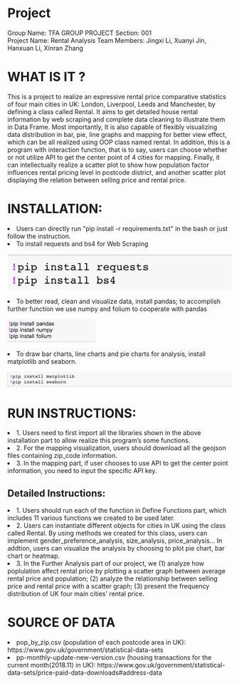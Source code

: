 # Project
Group Name: TFA GROUP PROJECT  Section: 001     
Project Name: Rental Analysis
Team Members: Jingxi Li, Xuanyi Jin, Hanxuan Li, Xinran Zhang

# WHAT IS IT ?
This is a project to realize an expressive rental price comparative statistics of four main cities in UK: London, Liverpool, Leeds and Manchester, by defining a class called Rental. It aims to get detailed house rental information by web scraping and complete data cleaning to illustrate them in Data Frame. Most importantly, It is also capable of flexibly visualizing data distribution in bar, pie, line graphs and mapping for better view effect, which can be all realized using OOP class named rental. In addition, this is a program with interaction function, that is to say, users can choose whether or not utilize API to get the center point of 4 cities for mapping. Finally, it can intellectually realize a scatter plot to show how population factor influences rental pricing level in postcode district, and another scatter plot displaying the relation between selling price and rental price. 

# INSTALLATION:
<li>Users can directly run "pip install -r requirements.txt" in the bash or just follow the instruction.
<li>To install requests and bs4 for Web Scraping </li>

![image](https://github.com/lijingxi96/Project/blob/master/p1.jpg)

<li>To better read, clean and visualize data, install pandas; to accomplish further function we use numpy and folium to cooperate with pandas </li>

![image](https://github.com/lijingxi96/Project/blob/master/p2.jpg)

<li>To draw bar charts, line charts and pie charts for analysis, install matplotlib and seaborn.</li>

![image](https://github.com/lijingxi96/Project/blob/master/p3.jpg)


# RUN INSTRUCTIONS:
<li>1. Users need to first import all the libraries shown in the above installation part to allow realize this program’s some functions.
<li>2. For the mapping visualization, users should download all the geojson files containing zip_code information.
<li>3. In the mapping part, if user chooses to use API to get the center point information, you need to input the specific API key. </li>

## Detailed Instructions:
<li>1. Users should run each of the function in Define Functions part, which includes 11 various functions we created to be used later.
<li>2. Users can instantiate different objects for cities in UK using the class called Rental. By using methods we created for this class, users can implement gender_preference_analysis, size_analysis, price_analysis... In addtion, users can visualize the analysis by choosing to plot pie chart, bar chart or heatmap.
<li>3. In the Further Analysis part of our project, we (1) analyze how poplulation affect rental price by plotting a scatter graph between average rental price and population; (2) analyze the relationship between selling price and rental price with a scatter graph; (3) present the frequency distribution of UK four main cities' rental price.

# SOURCE OF DATA 
<li> pop_by_zip.csv (population of each postcode area in UK): https://www.gov.uk/government/statistical-data-sets
<li> pp-monthly-update-new-version.csv (housing transactions for the current month(2018.11) in UK): https://www.gov.uk/government/statistical-data-sets/price-paid-data-downloads#address-data
